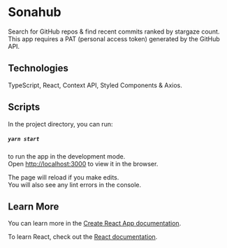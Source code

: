 # Sonahub

Search for GitHub repos & find recent commits ranked by stargaze count. This app requires a PAT (personal access token) generated by the GitHub API.

## Technologies

TypeScript, React, Context API, Styled Components & Axios.  
## Scripts

In the project directory, you can run: 
##### `yarn start`
to run the app in the development mode.\
Open [http://localhost:3000](http://localhost:3000) to view it in the browser.

The page will reload if you make edits.\
You will also see any lint errors in the console.

## Learn More

You can learn more in the [Create React App documentation](https://facebook.github.io/create-react-app/docs/getting-started).

To learn React, check out the [React documentation](https://reactjs.org/).
